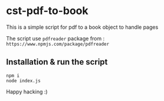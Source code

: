 # cst-pdf-to-book

This is a simple script for pdf to a book object to handle pages 

The script use `pdfreader` package from : `https://www.npmjs.com/package/pdfreader`

## Installation & run the script 
```
npm i 
node index.js
```

Happy hacking :)

